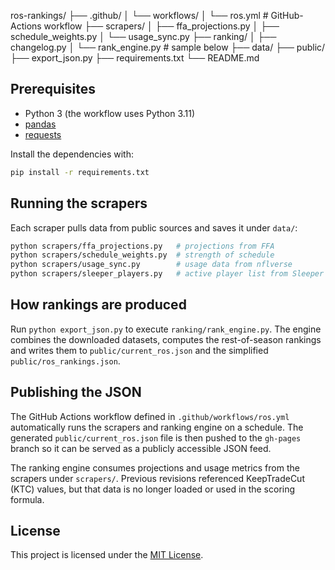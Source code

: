 ros-rankings/
├── .github/
│   └── workflows/
│       └── ros.yml            # GitHub-Actions workflow
├── scrapers/
│   ├── ffa_projections.py
│   ├── schedule_weights.py
│   └── usage_sync.py
├── ranking/
│   ├── changelog.py
│   └── rank_engine.py         # sample below
├── data/
├── public/
├── export_json.py
├── requirements.txt
└── README.md

## Prerequisites

- Python 3 (the workflow uses Python&nbsp;3.11)
- [pandas](https://pandas.pydata.org/)
- [requests](https://docs.python-requests.org/)

Install the dependencies with:

```bash
pip install -r requirements.txt
```

## Running the scrapers

Each scraper pulls data from public sources and saves it under `data/`:

```bash
python scrapers/ffa_projections.py   # projections from FFA
python scrapers/schedule_weights.py  # strength of schedule
python scrapers/usage_sync.py        # usage data from nflverse
python scrapers/sleeper_players.py   # active player list from Sleeper
```

## How rankings are produced

Run `python export_json.py` to execute `ranking/rank_engine.py`. The
engine combines the downloaded datasets, computes the rest-of-season
rankings and writes them to `public/current_ros.json` and the simplified
`public/ros_rankings.json`.

## Publishing the JSON

The GitHub Actions workflow defined in `.github/workflows/ros.yml`
automatically runs the scrapers and ranking engine on a schedule. The
generated `public/current_ros.json` file is then pushed to the
`gh-pages` branch so it can be served as a publicly accessible JSON
feed.

The ranking engine consumes projections and usage metrics from the scrapers
under `scrapers/`. Previous revisions referenced KeepTradeCut (KTC) values, but
that data is no longer loaded or used in the scoring formula.

## License

This project is licensed under the [MIT License](LICENSE).
